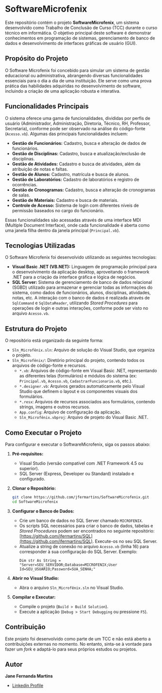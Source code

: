 # SoftwareMicrofenix

Este repositório contém o projeto **SoftwareMicrofenix**, um sistema desenvolvido como Trabalho de Conclusão de Curso (TCC) durante o curso técnico em informática. O objetivo principal deste software é demonstrar conhecimentos em programação de sistemas, gerenciamento de banco de dados e desenvolvimento de interfaces gráficas de usuário (GUI).




## Propósito do Projeto

O Software Microfenix foi concebido para simular um sistema de gestão educacional ou administrativa, abrangendo diversas funcionalidades essenciais para o dia a dia de uma instituição. Ele serve como uma prova prática das habilidades adquiridas no desenvolvimento de software, incluindo a criação de uma aplicação robusta e interativa.

## Funcionalidades Principais

O sistema oferece uma gama de funcionalidades, divididas por perfis de usuário (Administrador, Administração, Diretoria, Técnico, RH, Professor, Secretaria), conforme pode ser observado na análise do código-fonte (`Acesso.vb`). Algumas das principais funcionalidades incluem:

*   **Gestão de Funcionários:** Cadastro, busca e alteração de dados de funcionários.
*   **Gestão de Disciplinas:** Cadastro, busca e atualização/exclusão de disciplinas.
*   **Gestão de Atividades:** Cadastro e busca de atividades, além da atribuição de notas e faltas.
*   **Gestão de Alunos:** Cadastro, matrícula e busca de alunos.
*   **Gestão de Laboratórios:** Cadastro de laboratórios e registro de ocorrências.
*   **Gestão de Cronogramas:** Cadastro, busca e alteração de cronogramas de salas.
*   **Gestão de Materiais:** Cadastro e busca de materiais.
*   **Controle de Acesso:** Sistema de login com diferentes níveis de permissão baseados no cargo do funcionário.

Essas funcionalidades são acessadas através de uma interface MDI (Multiple Document Interface), onde cada funcionalidade é aberta como uma janela filha dentro da janela principal (`Principal.vb`).




## Tecnologias Utilizadas

O Software Microfenix foi desenvolvido utilizando as seguintes tecnologias:

*   **Visual Basic .NET (VB.NET):** Linguagem de programação principal para o desenvolvimento da aplicação desktop, aproveitando o framework .NET para a criação da interface gráfica e lógica de negócios.
*   **SQL Server:** Sistema de gerenciamento de banco de dados relacional (SGBD) utilizado para armazenar e gerenciar todas as informações do sistema, como dados de funcionários, alunos, disciplinas, atividades, notas, etc. A interação com o banco de dados é realizada através de `SqlCommand` e `SqlDataReader`, utilizando *Stored Procedures* para operações de login e outras interações, conforme pode ser visto no arquivo `Acesso.vb`.

## Estrutura do Projeto

O repositório está organizado da seguinte forma:

*   `Sln_Microfênix.sln`: Arquivo de solução do Visual Studio, que organiza o projeto.
*   `Sln_Microfênix/`: Diretório principal do projeto, contendo todos os arquivos de código-fonte e recursos.
    *   `*.vb`: Arquivos de código-fonte em Visual Basic .NET, representando as diferentes telas (formulários) e módulos do sistema (ex: `Principal.vb`, `Acesso.vb`, `CadastrarFuncionario.vb`, etc.).
    *   `*.designer.vb`: Arquivos gerados automaticamente pelo Visual Studio que definem o layout e os componentes visuais dos formulários.
    *   `*.resx`: Arquivos de recursos associados aos formulários, contendo strings, imagens e outros recursos.
    *   `App.config`: Arquivo de configuração da aplicação.
    *   `Sln_Microfênix.vbproj`: Arquivo de projeto do Visual Basic .NET.

## Como Executar o Projeto

Para configurar e executar o SoftwareMicrofenix, siga os passos abaixo:

1.  **Pré-requisitos:**
    *   Visual Studio (versão compatível com .NET Framework 4.5 ou superior).
    *   SQL Server (Express, Developer ou Standard) instalado e configurado.

2.  **Clonar o Repositório:**
    ```bash
    git clone https://github.com/jfermartins/SoftwareMicrofenix.git
    cd SoftwareMicrofenix
    ```

3.  **Configurar o Banco de Dados:**
    *   Crie um banco de dados no SQL Server chamado `MICROFENIX`.
    *   Os scripts SQL necessários para criar o banco de dados, tabelas e *Stored Procedures* podem ser encontrados no seguinte repositório: [https://github.com/jfermartins/SQL](https://github.com/jfermartins/SQL). Execute-os no seu SQL Server.
    *   Atualize a string de conexão no arquivo `Acesso.vb` (linha 16) para corresponder à sua configuração do SQL Server. Exemplo:
        ```vb.net
        Dim str As String = "Server=SEU_SERVIDOR;Database=MICROFENIX;User Id=SEU_USUARIO;Password=SUA_SENHA;"
        ```

4.  **Abrir no Visual Studio:**
    *   Abra o arquivo `Sln_Microfênix.sln` no Visual Studio.

5.  **Compilar e Executar:**
    *   Compile o projeto (`Build > Build Solution`).
    *   Execute a aplicação (`Debug > Start Debugging` ou pressione `F5`).

## Contribuição

Este projeto foi desenvolvido como parte de um TCC e não está aberto a contribuições externas no momento. No entanto, sinta-se à vontade para fazer um *fork* e adaptá-lo para seus próprios estudos ou projetos.


## Autor

**Jane Fernanda Martins**

*   [Linkedin Profile](https://linkedin.com/in/jfermartins)
